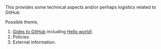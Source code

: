 This provides some technical aspects and/or perhaps logistics related to GitHub

Possible theme,

1. [Gides to GitHub](https://guides.github.com/) including [Hello world!](https://guides.github.com/activities/hello-world/).
2. Policies.
3. External information.

